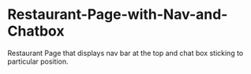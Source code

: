 # Restaurant-Page-with-Nav-and-Chatbox
Restaurant Page that displays nav bar at the top and chat box sticking to particular position.
